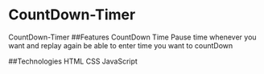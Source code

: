 # CountDown-Timer
CountDown-Timer
##Features
CountDown Time
Pause time whenever you want and replay again
be able to enter time you want to countDown

##Technologies
HTML
CSS
JavaScript
